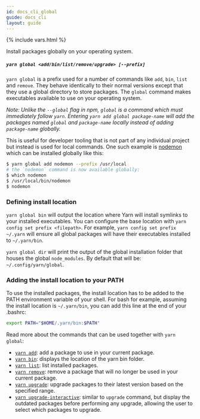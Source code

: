 ```yaml
---
id: docs_cli_global
guide: docs_cli
layout: guide
---
```


{% include vars.html %}

<p class="lead">Install packages globally on your operating system.</p>

##### `yarn global <add/bin/list/remove/upgrade> [--prefix]` <a class="toc" id="toc-yarn-global" href="#toc-yarn-global"></a>

`yarn global` is a prefix used for a number of commands like `add`, `bin`, `list` and `remove`. They behave identically to their normal versions except that they use a global directory to store packages. The `global` command makes executables available to use on your operating system.

_Note: Unlike the `--global` flag in npm, `global` is a command which must immediately follow `yarn`. Entering `yarn add global package-name` will add the packages named `global` and `package-name` locally instead of adding `package-name` globally._

This is useful for developer tooling that is not part of any individual project but instead is used for local commands. One such example is [nodemon](https://nodemon.io/) which can be installed globally like this:

```sh
$ yarn global add nodemon --prefix /usr/local
# the `nodemon` command is now available globally:
$ which nodemon
$ /usr/local/bin/nodemon
$ nodemon
```

### Defining install location

`yarn global bin` will output the location where Yarn will install symlinks to your installed executables. You can configure the base location with `yarn config set prefix <filepath>`. For example, `yarn config set prefix ~/.yarn` will ensure all global packages will have their executables installed to `~/.yarn/bin`.

`yarn global dir` will print the output of the global installation folder that houses the global `node_modules`. By default that will be: `~/.config/yarn/global`.

### Adding the install location to your PATH

To use the installed packages, the install location has to be added to the PATH environment variable of your shell.
For bash for example, assuming the install location is `~/.yarn/bin`, you can add this line at the end of your .bashrc:

```sh
export PATH="$HOME/.yarn/bin:$PATH"
```

Read more about the commands that can be used together with `yarn global`:

- [`yarn add`]({{url_base}}/docs/cli/add): add a package to use in your current package.
- [`yarn bin`]({{url_base}}/docs/cli/bin): displays the location of the yarn bin folder.
- [`yarn list`]({{url_base}}/docs/cli/list): list installed packages.
- [`yarn remove`]({{url_base}}/docs/cli/remove): remove a package that will no longer be used in your current package.
- [`yarn upgrade`]({{url_base}}/docs/cli/upgrade): upgrade packages to their latest version based on the specified range.
- [`yarn upgrade-interactive`]({{url_base}}/docs/cli/upgrade-interactive): similar to `upgrade` command, but display the outdated packages before performing any upgrade, allowing the user to select which packages to upgrade.
